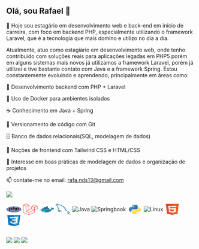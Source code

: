 ## Olá, sou Rafael 👋
🔭 Hoje sou estagário em desenvolvimento web e back-end em início de carreira, com foco em backend PHP, especialmente utilizando o framework Laravel, que é a tecnologia que mais domino e utilizo no dia a dia.

Atualmente, atuo como estagiário em desenvolvimento web, onde tenho contribuído com soluções reais para aplicações legadas em PHP5 porém em alguns sistemas mais novos já utilizamos a framework Laravel, porém já utilizei e tive bastante contato com Java e a framework Spring. Estou constantemente evoluindo e aprendendo, principalmente em áreas como:

🐘 Desenvolvimento backend com PHP + Laravel

🐳 Uso de Docker para ambientes isolados

☕ Conhecimento em Java + Spring

🔧 Versionamento de código com Git

🗄️ Banco de dados relacionais(SQL, modelagem de dados)

🎨 Noções de frontend com Tailwind CSS e HTML/CSS

🧠 Interesse em boas práticas de modelagem de dados e organização de projetos

📫 contate-me no email: rafa.nds13@gmail.com

<a href="https://github.com/RafaelSouza-13">
  <img height=200 align="center" src="https://github-readme-stats.vercel.app/api/top-langs?username=RafaelSouza-13&layout=compact&langs_count=8&card_width=320" />
</a>

<div style="display: inline_block"><br>
  <img align="center" alt="PHP" height="30" width="40" src="https://raw.githubusercontent.com/devicons/devicon/master/icons/php/php-original.svg">
  <img align="center" alt="Laravel" height="30" width="40" src="https://raw.githubusercontent.com/devicons/devicon/master/icons/laravel/laravel-original.svg">
  <img align="center" alt="Docker" height="30" width="40" src="https://raw.githubusercontent.com/devicons/devicon/master/icons/docker/docker-original.svg">
  <img align="center" alt="MySQL" height="30" width="40" src="https://raw.githubusercontent.com/devicons/devicon/master/icons/mysql/mysql-original.svg">
  <img align="center" alt="Java" height="30" width="40" src="https://cdn.jsdelivr.net/gh/devicons/devicon@latest/icons/java/java-original.svg" />
  <img align="center" alt="Springbook" height="30" width="40" src="https://cdn.jsdelivr.net/gh/devicons/devicon@latest/icons/spring/spring-original.svg" />   
  <img align="center" alt="Python" height="30" width="40" src="https://raw.githubusercontent.com/devicons/devicon/master/icons/python/python-original.svg">
  <img align="center" alt="Linux" height="30" width="40" src="https://cdn.jsdelivr.net/gh/devicons/devicon@latest/icons/linux/linux-original.svg" />
  <img align="center" alt="HTML" height="30" width="40" src="https://raw.githubusercontent.com/devicons/devicon/master/icons/html5/html5-original.svg">
  <img align="center" alt="CSS" height="30" width="40" src="https://raw.githubusercontent.com/devicons/devicon/master/icons/css3/css3-original.svg">
</div>

##

<div>
  <a href="https://instagram.com/rafael._.13" target="_blank"><img src="https://img.shields.io/badge/-Instagram-%23E4405F?style=for-the-badge&logo=instagram&logoColor=white" target="_blank"></a>
<!--  	<a href="https://www.twitch.tv/rafaballerinii" target="_blank"><img src="https://img.shields.io/badge/Twitch-9146FF?style=for-the-badge&logo=twitch&logoColor=white" target="_blank"></a> -->
<!--  <a href="https://discord.gg/wagxzStdcR" target="_blank"><img src="https://img.shields.io/badge/Discord-7289DA?style=for-the-badge&logo=discord&logoColor=white" target="_blank"></a>  -->
  <a href = "mailto:rafa.nds13@gmail.com"><img src="https://img.shields.io/badge/-Gmail-%23333?style=for-the-badge&logo=gmail&logoColor=white" target="_blank"></a>
  <a href="https://www.linkedin.com/in/rafael-souza-dev23" target="_blank"><img src="https://img.shields.io/badge/-LinkedIn-%230077B5?style=for-the-badge&logo=linkedin&logoColor=white" target="_blank"></a> 
  
</div>

